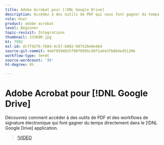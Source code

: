 ```yaml
---
title: Adobe Acrobat pour [!DNL Google Drive]
description: Accédez à des outils de PDF qui vous font gagner du temps et à des workflows de signature électronique directement depuis le [!DNL Google Drive] application
role: User
product: adobe acrobat
level: Beginner
topic-revisit: Integrations
thumbnail: 333600.jpg
kt: 7992
exl-id: dc7f42f6-7684-4c57-b082-9d7526e0e464
source-git-commit: 4ebf9594025f98f0505c58f1ab43fb864ed51206
workflow-type: tm+mt
source-wordcount: '35'
ht-degree: 0%

---
```


# Adobe Acrobat pour [!DNL Google Drive]

Découvrez comment accéder à des outils de PDF et des workflows de signature électronique qui font gagner du temps directement dans le [!DNL Google Drive] application.

>[!VIDEO](https://video.tv.adobe.com/v/333600?quality=12&learn=on&hidetitle=true)
